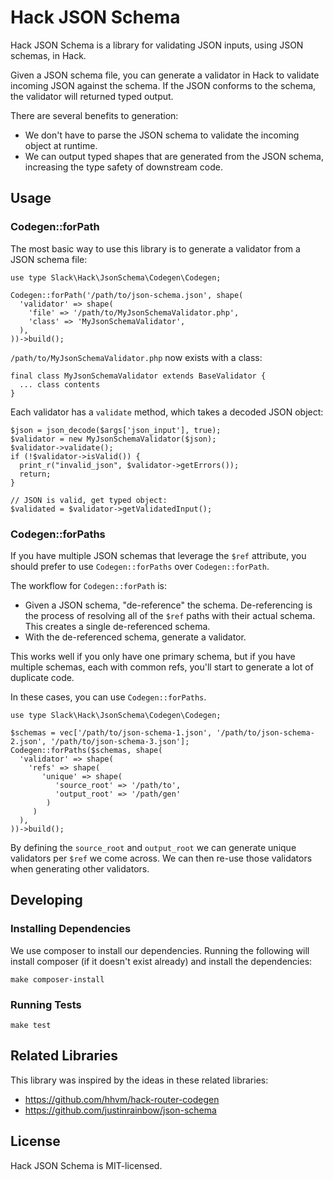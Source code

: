# Hack JSON Schema
Hack JSON Schema is a library for validating JSON inputs, using JSON schemas, in Hack.

Given a JSON schema file, you can generate a validator in Hack to validate incoming JSON against the schema. If the JSON conforms to the schema, the validator will returned typed output.

There are several benefits to generation:

- We don't have to parse the JSON schema to validate the incoming object at runtime.
- We can output typed shapes that are generated from the JSON schema, increasing the type safety of downstream code.

## Usage

### Codegen::forPath
The most basic way to use this library is to generate a validator from a JSON schema file:

```
use type Slack\Hack\JsonSchema\Codegen\Codegen;

Codegen::forPath('/path/to/json-schema.json', shape(
  'validator' => shape(
    'file' => '/path/to/MyJsonSchemaValidator.php',
    'class' => 'MyJsonSchemaValidator',
  ),
))->build();
```

`/path/to/MyJsonSchemaValidator.php` now exists with a class:

```
final class MyJsonSchemaValidator extends BaseValidator {
  ... class contents
}
```

Each validator has a `validate` method, which takes a decoded JSON object:

```
$json = json_decode($args['json_input'], true);
$validator = new MyJsonSchemaValidator($json);
$validator->validate();
if (!$validator->isValid()) {
  print_r("invalid_json", $validator->getErrors());
  return;
}

// JSON is valid, get typed object:
$validated = $validator->getValidatedInput();
```

### Codegen::forPaths
If you have multiple JSON schemas that leverage the `$ref` attribute, you should prefer to use `Codegen::forPaths` over `Codegen::forPath`.

The workflow for `Codegen::forPath` is:
- Given a JSON schema, "de-reference" the schema. De-referencing is the process of resolving all of the `$ref` paths with their actual schema. This creates a single de-referenced schema.
- With the de-referenced schema, generate a validator.

This works well if you only have one primary schema, but if you have multiple schemas, each with common refs, you'll start to generate a lot of duplicate code.

In these cases, you can use `Codegen::forPaths`.

```
use type Slack\Hack\JsonSchema\Codegen\Codegen;

$schemas = vec['/path/to/json-schema-1.json', '/path/to/json-schema-2.json', '/path/to/json-schema-3.json'];
Codegen::forPaths($schemas, shape(
  'validator' => shape(
    'refs' => shape(
       'unique' => shape(
          'source_root' => '/path/to',
          'output_root' => '/path/gen'
        )
     )
  ),
))->build();
```

By defining the `source_root` and `output_root` we can generate unique validators per `$ref` we come across. We can then re-use those validators when generating other validators.

## Developing

### Installing Dependencies
We use composer to install our dependencies. Running the following will install composer (if it doesn't exist already) and install the dependencies:

```
make composer-install
```

### Running Tests
```
make test
```

## Related Libraries
This library was inspired by the ideas in these related libraries:

- https://github.com/hhvm/hack-router-codegen
- https://github.com/justinrainbow/json-schema

## License
Hack JSON Schema is MIT-licensed.
